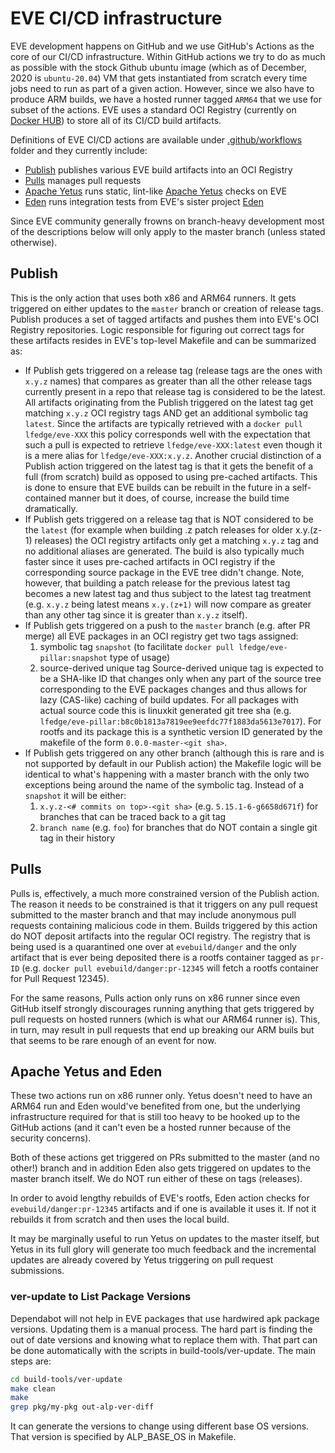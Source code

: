 # EVE CI/CD infrastructure

EVE development happens on GitHub and we use GitHub's Actions as the core of our CI/CD infrastructure.
Within GitHub actions we try to do as much as possible with the stock Github ubuntu image
(which as of December, 2020 is `ubuntu-20.04`) VM that gets instantiated from scratch every time
jobs need to run as part of a given action. However, since we also have to produce ARM builds,
we have a hosted runner tagged `ARM64` that we use for subset of the actions. EVE uses a standard
OCI Registry (currently on [Docker HUB](https://hub.docker.com/r/lfedge/eve)) to store all of
its CI/CD build artifacts.

Definitions of EVE CI/CD actions are available under [.github/workflows](../.github/workflows) folder
and they currently include:

* [Publish](https://github.com/lf-edge/eve/actions?query=workflow%3APublish) publishes various EVE build artifacts into an OCI Registry
* [Pulls](https://github.com/lf-edge/eve/actions?query=workflow%3APRs) manages pull requests
* [Apache Yetus](https://github.com/lf-edge/eve/actions?query=workflow%3A%22Apache+Yetus%22) runs static, lint-like [Apache Yetus](http://yetus.apache.org/) checks on EVE
* [Eden](https://github.com/lf-edge/eve/actions?query=workflow%3AEden) runs integration tests from EVE's sister project [Eden](https://github.com/lf-edge/eden)

Since EVE community generally frowns on branch-heavy development most of the descriptions below
will only apply to the master branch (unless stated otherwise).

## Publish

This is the only action that uses both x86 and ARM64 runners. It gets triggered on either updates
to the `master` branch or creation of release tags. Publish produces a set of tagged artifacts and
pushes them into EVE's OCI Registry repositories. Logic responsible for figuring out correct tags
for these artifacts resides in EVE's top-level Makefile and can be summarized as:

* If Publish gets triggered on a release tag (release tags are the ones with `x.y.z` names) that
  compares as greater than all the other release tags currently present in a repo that release tag
  is considered to be the latest. All artifacts originating from the Publish triggered on the latest
  tag get matching `x.y.z` OCI registry tags AND get an additional symbolic tag `latest`. Since
  the artifacts are typically retrieved with a `docker pull lfedge/eve-XXX` this policy corresponds
  well with the expectation that such a pull is expected to retrieve `lfedge/eve-XXX:latest` even
  though it is a mere alias for `lfedge/eve-XXX:x.y.z`. Another crucial distinction of a Publish
  action triggered on the latest tag is that it gets the benefit of a full (from scratch) build
  as opposed to using pre-cached artifacts. This is done to ensure that EVE builds can be rebuilt
  in the future in a self-contained manner but it does, of course, increase the build time dramatically.
* If Publish gets triggered on a release tag that is NOT considered to be the `latest` (for example when
  building .z patch releases for older x.y.(z-1) releases) the OCI registry artifacts only get a matching
  `x.y.z` tag and no additional aliases are generated. The build is also typically much faster since it
  uses pre-cached artifacts in OCI registry if the corresponding source package in the EVE tree didn't
  change. Note, however, that building a patch release for the previous latest tag becomes a new latest
  tag and thus subject to the latest tag treatment (e.g. `x.y.z` being latest means `x.y.(z+1)` will now
  compare as greater than any other tag since it is greater than `x.y.z` itself).
* If Publish gets triggered on a push to the `master` branch (e.g. after PR merge) all EVE packages
  in an OCI registry get two tags assigned:
    1. symbolic tag `snapshot` (to facilitate `docker pull lfedge/eve-pillar:snapshot` type of usage)
    2. source-derived unique tag
  Source-derived unique tag is expected to be a SHA-like ID that changes only when any part of the
  source tree corresponding to the EVE packages changes and thus allows for lazy (CAS-like) caching
  of build updates. For all packages with actual source code this is linuxkit generated git tree sha
  (e.g. `lfedge/eve-pillar:b8c0b1813a7819ee9eefdc77f1883da5613e7017`). For rootfs and its package this
  is a synthetic version ID generated by the makefile of the form `0.0.0-master-<git sha>`.
* If Publish gets triggered on any other branch (although this is rare and is not supported by default
  in our Publish action) the Makefile logic will be identical to what's happening with a master branch
  with the only two exceptions being around the name of the symbolic tag. Instead of a `snapshot` it
  will be either:
    1. `x.y.z-<# commits on top>-<git sha>` (e.g. `5.15.1-6-g6658d671f`) for branches that can be
        traced back to a git tag
    2. `branch name` (e.g. `foo`) for branches that do NOT contain a single git tag in their history

## Pulls

Pulls is, effectively, a much more constrained version of the Publish action. The reason it needs
to be constrained is that it triggers on any pull request submitted to the master branch and that
may include anonymous pull requests containing malicious code in them. Builds triggered by this
action do NOT deposit artifacts into the regular OCI registry. The registry that is being used
is a quarantined one over at `evebuild/danger` and the only artifact that is ever being deposited
there is a rootfs container tagged as `pr-ID` (e.g. `docker pull evebuild/danger:pr-12345` will
fetch a rootfs container for Pull Request 12345).

For the same reasons, Pulls action only runs on x86 runner since even GitHub itself strongly
discourages running anything that gets triggered by pull requests on hosted runners (which
is what our ARM64 runner is). This, in turn, may result in pull requests that end up breaking
our ARM buils but that seems to be rare enough of an event for now.

## Apache Yetus and Eden

These two actions run on x86 runner only. Yetus doesn't need to have an ARM64 run and Eden
would've benefited from one, but the underlying infrastructure required for that is still
too heavy to be hooked up to the GitHub actions (and it can't even be a hosted runner because
of the security concerns).

Both of these actions get triggered on PRs submitted to the master (and no other!) branch and
in addition Eden also gets triggered on updates to the master branch itself. We do NOT run
either of these on tags (releases).

In order to avoid lengthy rebuilds of EVE's rootfs, Eden action checks for `evebuild/danger:pr-12345`
artifacts and if one is available it uses it. If not it rebuilds it from scratch and then uses the
local build.

It may be marginally useful to run Yetus on updates to the master itself, but Yetus in its full
glory will generate too much feedback and the incremental updates are already covered by Yetus
triggering on pull request submissions.

### ver-update to List Package Versions

Dependabot will not help in EVE packages that use hardwired apk package versions.
Updating them is a manual process.
The hard part is finding the out of date versions and knowing what to replace them with.
That part can be done automatically with the scripts in build-tools/ver-update.
The main steps are:

```bash
cd build-tools/ver-update
make clean
make
grep pkg/my-pkg out-alp-ver-diff
```

It can generate the versions to change using different base OS versions.
That version is specified by ALP_BASE_OS in Makefile.
